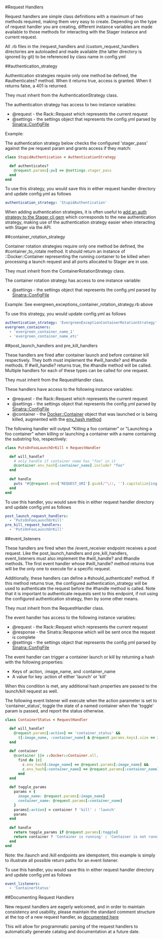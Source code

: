 #Request Handlers

Request handlers are simple class definitions with a maximum of two methods required, making them very easy to create. Depending on the type of request handler you are creating, different instance variables are made available to those methods for interacting with the Stager instance and current request.

All .rb files in the /request_handlers and /custom_request_handlers directories are autoloaded and made available (the latter directory is ignored by git) to be referenced by class name in config.yml

##authentication_strategy

Authentication strategies require only one method be defined, the #authenticates? method. When it returns true, access is granted. When it returns false, a 401 is returned.

They must inherit from the AuthenticationStrategy class.

The authentication strategy has access to two instance variables:

*  @request - the Rack::Request which represents the current request
*  @settings - the settings object that represents the config.yml parsed by [Sinatra::ConfigFile](http://www.sinatrarb.com/contrib/config_file.html)

Example:

The authentication strategy below checks the configured 'stager_pass' against the pw request param and grants access if they match:

```ruby
class StupidAuthentication < AuthenticationStrategy

  def authenticates?
    @request.params[:pw] == @settings.stager_pass
  end
end
```

To use this strategy, you would save this in either request handler directory and update config.yml as follows

```yaml
authentication_strategy: 'StupidAuthentication'
```

When adding authentication strategies, it is often useful to [add an auth strategy to the Stager cli gem](https://github.com/localytics/stager-cli/blob/master/README.md#adding-auth-strategies) which corresponds to the new authentication strategy, making use of the authentication strategy easier when interacting with Stager via the API.

##container_rotation_strategy

Container rotation strategies require only one method be defined, the #container\_to\_rotate method. It should return an instance of ::Docker::Container representing the running container to be killed when processing a launch request and all ports allocated to Stager are in use. 

They must inherit from the ContainerRotationStrategy class.

The container rotation strategy has access to one instance variable:

*  @settings - the settings object that represents the config.yml parsed by [Sinatra::ConfigFile](http://www.sinatrarb.com/contrib/config_file.html)

Example: See evergreen\_exceptions\_container\_rotation\_strategy.rb above

To use this strategy, you would update config.yml as follows

```yaml
authentication_strategy: 'EvergreenExceptionContainerRotationStrategy'
evergreen_containers:
  - 'evergreen_container_name_1'
  - 'evergreen_container_name_etc'
```

##post_launch_handlers and pre_kill_handlers

These handlers are fired after container launch and before container kill respectively. They both must implement the #will_handle? and #handle methods. If #will_handle? returns true, the #handle method will be called. Multiple handlers for each of these types can be called for one request.

They must inherit from the RequestHandler class.

These handlers have access to the following instance variables:

*  @request - the Rack::Request which represents the current request
*  @settings - the settings object that represents the config.yml parsed by [Sinatra::ConfigFile](http://www.sinatrarb.com/contrib/config_file.html)
*  @container - the [Docker::Container](http://rubydoc.info/gems/docker-api/1.10.4/Docker/Container) object that was launched or is being killed, augmented with the [env_hash method](../container.rb)

The following handler will output "Killing a foo container" or "Launching a foo container" when killing or launching a container with a name containing the substring foo, respectively:

```ruby
class PutsOnFooLaunchOrKill < RequestHandler

  def will_handle?
    # only handle if container name has "foo" in it
    @container.env_hash[:container_name].include? "foo"
  end
  
  def handle
    puts "#{@request.env['REQUEST_URI'].gsub(/^\//, '').capitalize}ing a foo container"
  end
end
```

To use this handler, you would save this in either request handler directory and update config.yml as follows

```yaml
post_launch_request_handlers:
  - 'PutsOnFooLaunchOrKill'
pre_kill_request_handlers:
  - 'PutsOnFooLaunchOrKill'
```

##event_listeners

These handlers are fired when the /event_receiver endpoint receives a post request. Like the post_launch_handlers and pre_kill_handlers, event_listeners must also implement the #will_handle? and #handle methods. The first event handler whose #will_handle? method returns true will be the only one to execute for a specific request.

Additionally, these handlers can define a #should_authenticate? method. If this method returns true, the configured authentication_strategy will be used to authenticate the request before the #handle method is called. Note that it is important to authenticate requests sent to this endpoint, if not using the configured authentication strategy, then by some other means.

They must inherit from the RequestHandler class.

The event handler has access to the following instance variables:

*  @request - the Rack::Request which represents the current request
*  @response - the Sinatra::Response which will be sent once the request is complete
*  @settings - the settings object that represents the config.yml parsed by [Sinatra::ConfigFile](http://www.sinatrarb.com/contrib/config_file.html)

The event handler can trigger a container launch or kill by returning a hash with the following properties:

*  Keys of :action, :image_name, and :container_name
*  A value for key :action of either 'launch' or 'kill'

When this condition is met, any additional hash properties are passed to the launch/kill request as well.

The following event listener will execute when the action parameter is set to 'container_status', toggle the state of a named container when the 'toggle' param is passed, and report the status otherwise.

```ruby
class ContainerStatus < RequestHandler

  def will_handle?
    @request.params[:action] == 'container_status' &&
      ([:image_name, :container_name] & @request.params.keys).size == 2
  end
  
  def container
    @container ||= ::Docker::Container.all.
      find do |c| 
        c.env_hash[:image_name] == @request.params[:image_name] &&
        c.env_hash[:container_name] == @request.params[:container_name]
      end
  end
  
  def toggle_params
    params = {
      image_name: @request.params[:image_name]
      container_name: @request.params[:container_name]
    }
    params[:action] = container ? 'kill' : 'launch'
    params
  end
  
  def handle
    return toggle_params if @request.params[:toggle]
    return container ? 'Container is running' : 'Container is not running'
  end
end
``` 

Note: the /launch and /kill endpoints are idempotent, this example is simply to illustrate all possible return paths for an event listener.

To use this handler, you would save this in either request handler directory and update config.yml as follows

```yaml
event_listeners:
  - 'ContainerStatus'
```

##Documenting Request Handlers

New request handlers are eagerly welcomed, and in order to maintain consistency and usability, please maintain the standard comment structure at the top of a new request handler, as [documented here](../README.md#request-handler-documentation)

This will allow for programmatic parsing of the request handlers to automatically generate catalog and documentation at a future date.
